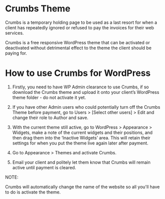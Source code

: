 Crumbs Theme
======

Crumbs is a temporary holding page to be used as a last resort for when a client has repeatedly ignored or refused to pay the invoices for their web services.

Crumbs is a free responsive WordPress theme that can be activated or deactivated without detrimental effect to the theme the client should be paying for.

How to use Crumbs for WordPress
======

1. Firstly, you need to have WP Admin clearance to use Crumbs, if so download the Crumbs theme and upload it onto your client’s WordPress theme folder - do not activate it yet.
                                                                                                                                                       
2. If you have other Admin users who could potentially turn off the Crumbs Theme before payment, go to Users > [Select other users] > Edit and change their role to Author and save.

3. With the current theme still active, go to WordPress > Appearance > Widgets, make a note of the current widgets and their positions, and then drag them into the ‘Inactive Widgets’ area. This will retain their settings for when you put the theme live again later after payment.

4. Go to Appearance > Themes and activate Crumbs.

5. Email your client and politely let them know that Crumbs will remain active until payment is cleared.


NOTE:

Crumbs will automatically change the name of the website so all you'll have to do is activate the theme.